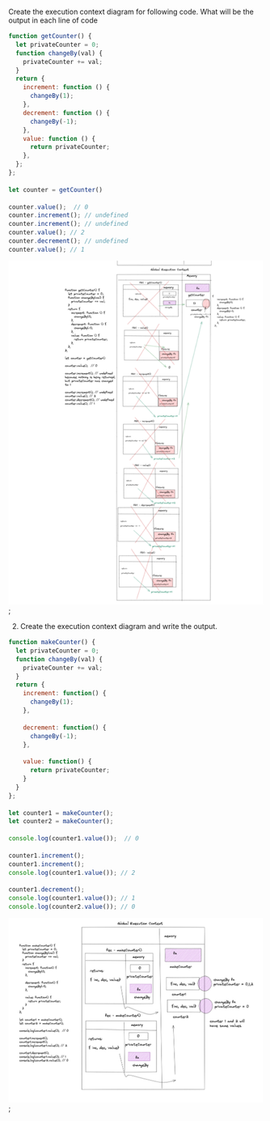 Create the execution context diagram for following code. What will be the output in each line of code

```js
function getCounter() {
  let privateCounter = 0;
  function changeBy(val) {
    privateCounter += val;
  }
  return {
    increment: function () {
      changeBy(1);
    },
    decrement: function () {
      changeBy(-1);
    },
    value: function () {
      return privateCounter;
    },
  };
};

let counter = getCounter()

counter.value();  // 0
counter.increment(); // undefined
counter.increment(); // undefined
counter.value(); // 2
counter.decrement(); // undefined
counter.value(); // 1
```

![](./img11.png);

2. Create the execution context diagram and write the output.

```js
function makeCounter() {
  let privateCounter = 0;
  function changeBy(val) {
    privateCounter += val;
  }
  return {
    increment: function() {
      changeBy(1);
    },

    decrement: function() {
      changeBy(-1);
    },

    value: function() {
      return privateCounter;
    }
  }
};

let counter1 = makeCounter();
let counter2 = makeCounter();

console.log(counter1.value());  // 0

counter1.increment();
counter1.increment();
console.log(counter1.value()); // 2 

counter1.decrement();
console.log(counter1.value()); // 1
console.log(counter2.value()); // 0
```

![](./img22.png);